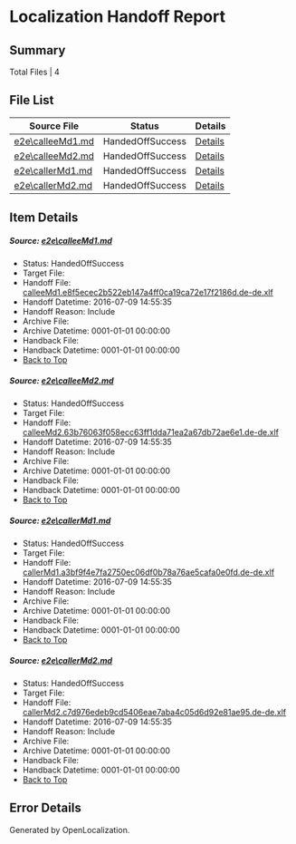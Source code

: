 # <a name='report-top'></a> Localization Handoff Report

## Summary
 Total Files | 4

## File List
 Source File | Status | Details 
 ----------- | ------ | ------- 
 [e2e\calleeMd1.md](https://github.com/OpenLocalizationTestOrg/oltest/blob/f27b742168245d467fa16c4542f5b9c733c2a3bc/e2e/calleeMd1.md) | HandedOffSuccess | [Details](#b7ba8da4b4c9af93e77073a5ebf44d828cbc8d501)
 [e2e\calleeMd2.md](https://github.com/OpenLocalizationTestOrg/oltest/blob/f27b742168245d467fa16c4542f5b9c733c2a3bc/e2e/calleeMd2.md) | HandedOffSuccess | [Details](#1a427264eb8ad1f301831062fdbd89c21d29fdc02)
 [e2e\callerMd1.md](https://github.com/OpenLocalizationTestOrg/oltest/blob/f27b742168245d467fa16c4542f5b9c733c2a3bc/e2e/callerMd1.md) | HandedOffSuccess | [Details](#d6f8d1dbbbd2b2574f810c329157495614f0eb6a3)
 [e2e\callerMd2.md](https://github.com/OpenLocalizationTestOrg/oltest/blob/f27b742168245d467fa16c4542f5b9c733c2a3bc/e2e/callerMd2.md) | HandedOffSuccess | [Details](#3f9ca0a4f46eb8f5ae0771e272d88f40d6052a7c4)

## Item Details
##### <a name='b7ba8da4b4c9af93e77073a5ebf44d828cbc8d501'></a> Source: [e2e\calleeMd1.md](https://github.com/OpenLocalizationTestOrg/oltest/blob/f27b742168245d467fa16c4542f5b9c733c2a3bc/e2e/calleeMd1.md)
* Status: HandedOffSuccess
* Target File: 
* Handoff File: [calleeMd1.e8f5ecec2b522eb147a4ff0ca19ca72e17f2186d.de-de.xlf](https://github.com/OpenLocalizationTestOrg/olhandoff-e2e/blob/a78e4f46531b87496f48dcf745e92dcec4f1e1c1/ol-handoff/OpenLocalizationTestOrg/oltest-dede-fly/ci/ht/calleeMd1.e8f5ecec2b522eb147a4ff0ca19ca72e17f2186d.de-de.xlf)
* Handoff Datetime: 2016-07-09 14:55:35
* Handoff Reason: Include
* Archive File: 
* Archive Datetime: 0001-01-01 00:00:00
* Handback File: 
* Handback Datetime: 0001-01-01 00:00:00
* [Back to Top](#report-top)

##### <a name='1a427264eb8ad1f301831062fdbd89c21d29fdc02'></a> Source: [e2e\calleeMd2.md](https://github.com/OpenLocalizationTestOrg/oltest/blob/f27b742168245d467fa16c4542f5b9c733c2a3bc/e2e/calleeMd2.md)
* Status: HandedOffSuccess
* Target File: 
* Handoff File: [calleeMd2.63b76063f058ecc63ff1dda71ea2a67db72ae6e1.de-de.xlf](https://github.com/OpenLocalizationTestOrg/olhandoff-e2e/blob/a78e4f46531b87496f48dcf745e92dcec4f1e1c1/ol-handoff/OpenLocalizationTestOrg/oltest-dede-fly/ci/ht/calleeMd2.63b76063f058ecc63ff1dda71ea2a67db72ae6e1.de-de.xlf)
* Handoff Datetime: 2016-07-09 14:55:35
* Handoff Reason: Include
* Archive File: 
* Archive Datetime: 0001-01-01 00:00:00
* Handback File: 
* Handback Datetime: 0001-01-01 00:00:00
* [Back to Top](#report-top)

##### <a name='d6f8d1dbbbd2b2574f810c329157495614f0eb6a3'></a> Source: [e2e\callerMd1.md](https://github.com/OpenLocalizationTestOrg/oltest/blob/f27b742168245d467fa16c4542f5b9c733c2a3bc/e2e/callerMd1.md)
* Status: HandedOffSuccess
* Target File: 
* Handoff File: [callerMd1.a3bf9f4e7fa2750ec06df0b78a76ae5cafa0e0fd.de-de.xlf](https://github.com/OpenLocalizationTestOrg/olhandoff-e2e/blob/a78e4f46531b87496f48dcf745e92dcec4f1e1c1/ol-handoff/OpenLocalizationTestOrg/oltest-dede-fly/ci/ht/callerMd1.a3bf9f4e7fa2750ec06df0b78a76ae5cafa0e0fd.de-de.xlf)
* Handoff Datetime: 2016-07-09 14:55:35
* Handoff Reason: Include
* Archive File: 
* Archive Datetime: 0001-01-01 00:00:00
* Handback File: 
* Handback Datetime: 0001-01-01 00:00:00
* [Back to Top](#report-top)

##### <a name='3f9ca0a4f46eb8f5ae0771e272d88f40d6052a7c4'></a> Source: [e2e\callerMd2.md](https://github.com/OpenLocalizationTestOrg/oltest/blob/f27b742168245d467fa16c4542f5b9c733c2a3bc/e2e/callerMd2.md)
* Status: HandedOffSuccess
* Target File: 
* Handoff File: [callerMd2.c7d976edeb9cd5406eae7aba4c05d6d92e81ae95.de-de.xlf](https://github.com/OpenLocalizationTestOrg/olhandoff-e2e/blob/a78e4f46531b87496f48dcf745e92dcec4f1e1c1/ol-handoff/OpenLocalizationTestOrg/oltest-dede-fly/ci/ht/callerMd2.c7d976edeb9cd5406eae7aba4c05d6d92e81ae95.de-de.xlf)
* Handoff Datetime: 2016-07-09 14:55:35
* Handoff Reason: Include
* Archive File: 
* Archive Datetime: 0001-01-01 00:00:00
* Handback File: 
* Handback Datetime: 0001-01-01 00:00:00
* [Back to Top](#report-top)


## Error Details

Generated by OpenLocalization.
